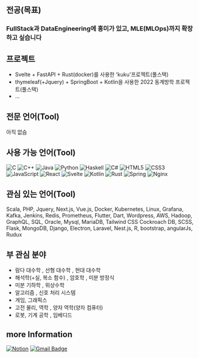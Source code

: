 ## 전공(목표)

### FullStack과 DataEngineering에 흥미가 있고, MLE(MLOps)까지 확장하고 싶습니다

## 프로젝트

- Svelte + FastAPI + Rust(docker)를 사용한 'kuku'프로젝트(풀스택)
- thymeleaf(+Jquery) + SpringBoot + Kotlin을 사용한 2022 동계방학 프로젝트(풀스택)
- ...

## 전문 언어(Tool)

아직 없슴

## 사용 가능 언어(Tool)

![C](https://img.shields.io/badge/-C-555555?style=flat&logo=C&logoColor=white)
![C++](https://img.shields.io/badge/-C++-00599C?style=flat&logo=c%2B%2B&logoColor=white)
![Java](https://img.shields.io/badge/-Java-007396?style=flat&logo=Java&logoColor=white)
![Python](https://img.shields.io/badge/-Python-3776AB?style=flat&logo=Python&logoColor=white)
![Haskell](https://img.shields.io/badge/-Haskell-5D4F85?style=flat&logo=Haskell&logoColor=white)
![C#](https://img.shields.io/badge/-C%23-239120?style=flat&logo=C%20Sharp&logoColor=white)
![HTML5](https://img.shields.io/badge/-HTML5-E34F26?style=flat&logo=HTML5&logoColor=white)
![CSS3](https://img.shields.io/badge/-CSS3-1572B6?style=flat&logo=CSS3&logoColor=white)
![JavaScript](https://img.shields.io/badge/-JavaScript-yellow?style=flat&logo=JavaScript&logoColor=white)
![React](https://img.shields.io/badge/-React-61DAFB?style=flat&logo=React&logoColor=white)
![Svelte](https://img.shields.io/badge/-Svelte-FF3E00?style=flat&logo=Svelte&logoColor=white)
![Kotlin](https://img.shields.io/badge/-Kotlin-0095D5?style=flat&logo=Kotlin&logoColor=white)
![Rust](https://img.shields.io/badge/-Rust-black?style=flat&logo=Rust&logoColor=white)
![Spring](https://img.shields.io/badge/-Spring-6DB33F?style=flat&logo=Spring&logoColor=white)
![Nginx](https://img.shields.io/badge/-Nginx-269539?style=flat&logo=Nginx&logoColor=white)

## 관심 있는 언어(Tool)
Scala, PHP, Jquery, Next.js, Vue.js, Docker, Kubernetes, Linux, Grafana, Kafka, Jenkins, Redis,
Prometheus, Flutter, Dart, Wordpress, AWS, Hadoop, GraphQL, SQL, Oracle, Mysql, MariaDB, Tailwind CSS
Cockroach DB, SCSS, Flask, MongoDB, Django, Electron, Laravel, Nest.js, R, bootstrap, angularJs, Rudux

## 부 관심 분야
- 람다 대수학 , 선형 대수학 , 현대 대수학
- 해석학(+실, 복소 함수) , 암호학 , 미분 방정식
- 미분 기하학 , 위상수학
- 알고리즘 , 신호 처리 시스템
- 게임, 그래픽스
- 고전 물리, 역학 , 양자 역학(양자 컴퓨터)
- 로봇, 기계 공학 , 임베디드

## more Information
[![Notion](https://img.shields.io/badge/Notion-000000?style=for-the-badge&logo=Notion&logoColor=white)](https://www.notion.so/74d97cb2cf76444db9c9487fe6d2dcff)
[![Gmail Badge](https://img.shields.io/badge/Gmail-d14836?style=for-the-badge&logo=Gmail&logoColor=white)](mailto:utopian4723@gmail.com)

